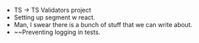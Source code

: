 
- TS -> TS Validators project
- Setting up segment w react. 
- Man, I swear there is a bunch of stuff that we can write about. 
- ~~Preventing logging in tests. 

